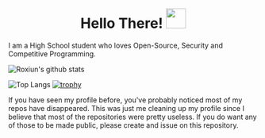 <div align="center">
  <h1> Hello There! <img src="https://github.com/Roxiun/Roxiun/blob/master/img/general_kenobi.png?raw=true" width="40px"></h2>
</div>

I am a High School student who loves Open-Source, Security and Competitive Programming. 


![Roxiun's github stats](https://github-readme-stats.vercel.app/api?username=roxiun&count_private=true&include_all_commits=true&show_icons=true&theme=radical)

![Top Langs](https://github-readme-stats.vercel.app/api/top-langs/?username=roxiun&layout=compact&theme=radical)
[![trophy](https://github-profile-trophy.vercel.app/?username=Roxiun&theme=onedark)](https://github.com/ryo-ma/github-profile-trophy)

If you have seen my profile before, you've probably noticed most of my repos have disappeared. This was just me cleaning up my profile since I believe that most of the repositories were pretty useless. If you do want any of those to be made public, please create and issue on this repository.


<!---- 
*README.md Made by Roxiun*

Please leave this in :)
--->

<!---- 
HOW TO ADD TO YOUR OWN PROFILE 
==============================
0.5 Star this repo & Follow Roxiun
1. Fork this repo and name it your GitHub username
2. Edit the stats link with your username
3. Edit the title text and replace the image src with the image of your choice
4. Edit your description
--->

<!----
TODO:
==========
* Make Better & Redesign
* Add more Info and easier template editing
--->

